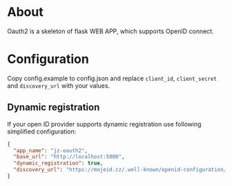 # About
Oauth2 is a skeleton of flask WEB APP, which supports OpenID connect.

# Configuration
Copy config.example to config.json and replace ```client_id```, ```client_secret```
and ```discovery_url``` with your values.

## Dynamic registration
If your open ID provider supports dynamic registration use following simplified configuration:
```json
{
  "app_name": "jz-oauth2",
  "base_url": "http://localhost:5000",
  "dynamic_registration": true,
  "discovery_url": "https://mojeid.cz/.well-known/openid-configuration/"
}
```

